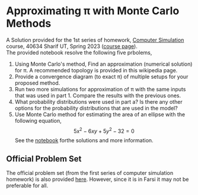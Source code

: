 # Approximating π with Monte Carlo Methods
A Solution provided for the 1st series of homework, <ins>Computer Simulation</ins> course, 40634 Sharif UT, Spring 2023 ([course page](https://docs.ce.sharif.edu/%D8%AF%D8%B1%D8%B3/%DB%B4%DB%B0%DB%B6%DB%B3%DB%B4)).\
The provided notebook resolve the following five prbolems,
1. Using Monte Carlo's method, Find an approximation (numerical solution) for π. A recommended topology is provided in this wikipedia page.
2. Provide a convergence diagram (to exact π) of multiple setups for your proposed method.
3. Run two more simulations for approximation of π with the same inputs that was used in part 1. Compare the results with the previous ones.
4. What probability distributions were used in part a? Is there any other options for the probability distributions that are used in the model?
5. Use Monte Carlo method for estimating the area of an ellipse with the following equation,
$$5x^2-6xy+5y^2-32=0$$
See the [notebook](https://github.com/ashkan-khd/Monte-Carlo-Method-Pi-Approx/blob/main/Monte-Carlo-Method.ipynb) forthe solutions and more information.
## Official Problem Set
The official problem set (from the first series of computer simulation homework) is also provided [here](https://github.com/ashkan-khd/Monte-Carlo-Method-Pi-Approx/blob/main/Computer%20Simulation%2C%2040634-1%20SUT%2C%20HW%201-Practical.pdf). However, since it is in Farsi it may not be preferable for all.
